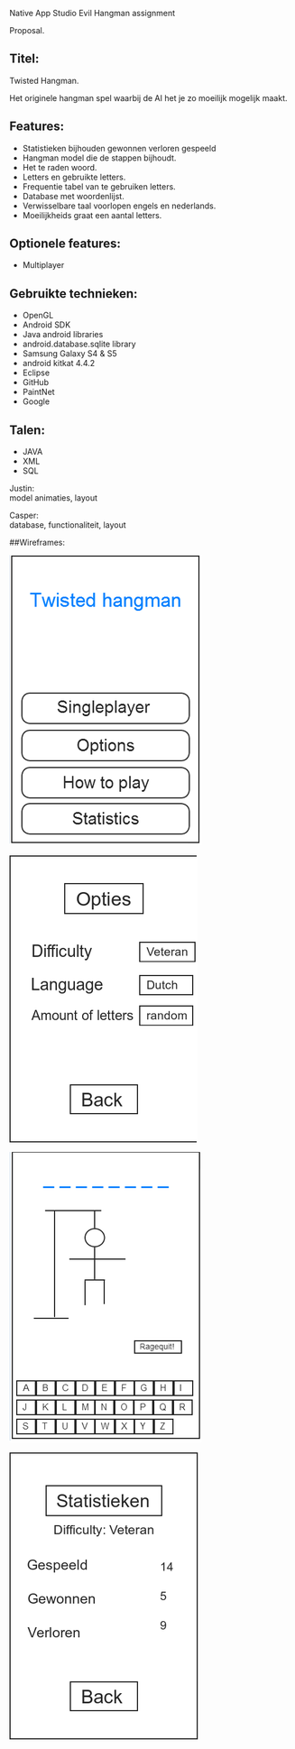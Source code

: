 Native App Studio Evil Hangman assignment

Proposal.

## Titel:<br>
Twisted Hangman.

Het originele hangman spel waarbij de AI het je zo moeilijk mogelijk maakt.

## Features:<br>

- Statistieken bijhouden gewonnen verloren gespeeld<br>
- Hangman model die de stappen bijhoudt.<br>
- Het te raden woord.<br>
- Letters en gebruikte letters.<br>
- Frequentie tabel van te gebruiken letters.<br>
- Database met woordenlijst.<br>
- Verwisselbare taal voorlopen engels en nederlands.<br>
- Moeilijkheids graat een aantal letters.<br>

## Optionele features: 
- Multiplayer



## Gebruikte technieken: <br>

- OpenGL<br>
- Android SDK<br>
- Java android libraries<br>
- android.database.sqlite library<br>
- Samsung Galaxy S4 & S5<br>
- android kitkat 4.4.2<br>
- Eclipse<br>
- GitHub<br>
- PaintNet<br>
- Google

## Talen: <br>
- JAVA<br>
- XML<br>
- SQL<br>

Justin:<br>
model animaties, layout<br>

Casper:<br>
database, functionaliteit, layout <br>

##Wireframes:

![home](/doc/home.png)

![opties](/doc/opties.png)

![singleplayer](/doc/singleplayer.png)

![statistieken](/doc/statistieken.png)
